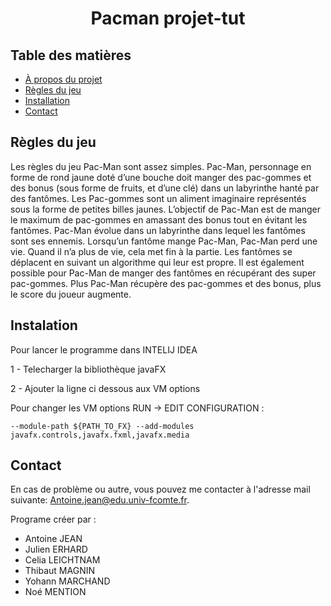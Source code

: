 <h1 align="center">Pacman projet-tut</h1>

<!-- TABLE OF CONTENTS -->
## Table des matières
* [À propos du projet](#à-propos-du-projet)
* [Règles du jeu](#règles-du-jeu)
* [Installation](#installation)
* [Contact](#contact)

## Règles du jeu
Les règles du jeu Pac-Man sont assez simples. Pac-Man, personnage en forme de rond
jaune doté d’une bouche doit manger des pac-gommes et des bonus (sous forme de fruits,
et d’une clé) dans un labyrinthe hanté par des
fantômes. Les Pac-gommes sont un aliment
imaginaire représentés sous la forme de petites billes
jaunes. L’objectif de Pac-Man est de manger le
maximum de pac-gommes en amassant des bonus
tout en évitant les fantômes. Pac-Man évolue dans un
labyrinthe dans lequel les fantômes sont ses
ennemis. Lorsqu’un fantôme mange Pac-Man,
Pac-Man perd une vie. Quand il n’a plus de vie, cela
met fin à la partie. Les fantômes se déplacent en
suivant un algorithme qui leur est propre. Il est
également possible pour Pac-Man de manger des
fantômes en récupérant des super pac-gommes. Plus
Pac-Man récupère des pac-gommes et des bonus,
plus le score du joueur augmente.

## Instalation
Pour lancer le programme dans INTELIJ IDEA 

1 - Telecharger la bibliothèque javaFX
 
2 - Ajouter la ligne ci dessous aux VM options

Pour changer les VM options RUN -> EDIT CONFIGURATION : 

    --module-path ${PATH_TO_FX} --add-modules javafx.controls,javafx.fxml,javafx.media

## Contact

En cas de problème ou autre, vous pouvez me contacter à l'adresse mail suivante: Antoine.jean@edu.univ-fcomte.fr.

Programe créer par :

- Antoine JEAN
- Julien ERHARD
- Celia LEICHTNAM
- Thibaut MAGNIN
- Yohann MARCHAND
- Noé MENTION
